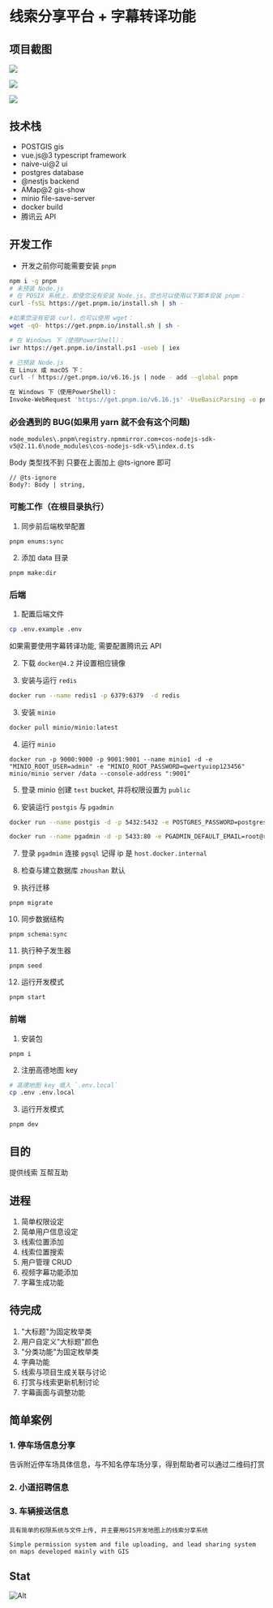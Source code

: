 # 线索分享平台 + 字幕转译功能

## 项目截图

![](./assets/transfy-video-edit.png)

![](./assets/share-clue.png)

![](./assets/add-video.png)

## 技术栈

- POSTGIS gis
- vue.js@3 typescript framework
- naive-ui@2 ui
- postgres database
- @nestjs backend
- AMap@2 gis-show
- minio file-save-server
- docker build
- 腾讯云 API

## 开发工作

- 开发之前你可能需要安装 `pnpm`

```bash
npm i -g pnpm
# 未预装 Node.js
# 在 POSIX 系统上，即使您没有安装 Node.js，您也可以使用以下脚本安装 pnpm：
curl -fsSL https://get.pnpm.io/install.sh | sh -

#如果您没有安装 curl，也可以使用 wget：
wget -qO- https://get.pnpm.io/install.sh | sh -

# 在 Windows 下（使用PowerShell）：
iwr https://get.pnpm.io/install.ps1 -useb | iex

# 已预装 Node.js
在 Linux 或 macOS 下：
curl -f https://get.pnpm.io/v6.16.js | node - add --global pnpm

在 Windows 下（使用PowerShell）：
Invoke-WebRequest 'https://get.pnpm.io/v6.16.js' -UseBasicParsing -o pnpm.js; node pnpm.js add --global pnpm; Remove-Item pnpm.js
```

### 必会遇到的 BUG(如果用 yarn 就不会有这个问题)

```
node_modules\.pnpm\registry.npmmirror.com+cos-nodejs-sdk-v5@2.11.6\node_modules\cos-nodejs-sdk-v5\index.d.ts
```

Body 类型找不到
只要在上面加上 @ts-ignore 即可

```
// @ts-ignore
Body?: Body | string,
```

### 可能工作（在根目录执行）

1. 同步前后端枚举配置

```
pnpm enums:sync
```

2. 添加 data 目录

```
pnpm make:dir
```

### 后端

1. 配置后端文件

```bash
cp .env.example .env
```

如果需要使用字幕转译功能, 需要配置腾讯云 API

2. 下载 `docker@4.2` 并设置相应镜像

3. 安装与运行 `redis`

```bash
docker run --name redis1 -p 6379:6379  -d redis
```

3. 安装 `minio`

```bash
docker pull minio/minio:latest
```

4. 运行 `minio`

```
docker run -p 9000:9000 -p 9001:9001 --name minio1 -d -e "MINIO_ROOT_USER=admin" -e "MINIO_ROOT_PASSWORD=qwertyuiop123456" minio/minio server /data --console-address ":9001"
```

5. 登录 minio 创建 `test` bucket, 并将权限设置为 `public`

6. 安装运行 `postgis` 与 `pgadmin`

```bash
docker run --name postgis -d -p 5432:5432 -e POSTGRES_PASSWORD=postgres -d postgis/postgis

docker run --name pgadmin -d -p 5433:80 -e PGADMIN_DEFAULT_EMAIL=root@root.com -e PGADMIN_DEFAULT_PASSWORD=123456 dpage/pgadmin4
```

7. 登录 `pgadmin` 连接 `pgsql` 记得 ip 是 `host.docker.internal`

8. 检查与建立数据库 `zhoushan` 默认

9. 执行迁移

```
pnpm migrate
```

10. 同步数据结构

```
pnpm schema:sync
```

11. 执行种子发生器

```
pnpm seed
```

12. 运行开发模式

```
pnpm start
```

### 前端

1. 安装包

```
pnpm i
```

2. 注册高德地图 key

```sh
# 高德地图 key 填入 `.env.local`
cp .env .env.local
```

3. 运行开发模式

```
pnpm dev
```

## 目的

提供线索
互帮互助

## 进程

1. 简单权限设定
1. 简单用户信息设定
1. 线索位置添加
1. 线索位置搜索
1. 用户管理 CRUD
1. 视频字幕功能添加
1. 字幕生成功能

## 待完成

1. "大标题"为固定枚举类
1. 用户自定义"大标题"颜色
1. "分类功能"为固定枚举类
1. 字典功能
1. 线索与项目生成关联与讨论
1. 打赏与线索更新机制讨论
1. 字幕画面与调整功能

## 简单案例

### 1. 停车场信息分享

告诉附近停车场具体信息，与不知名停车场分享，得到帮助者可以通过二维码打赏

### 2. 小道招聘信息

### 3. 车辆接送信息

```
具有简单的权限系统与文件上传, 并主要用GIS开发地图上的线索分享系统

Simple permission system and file uploading, and lead sharing system on maps developed mainly with GIS
```

## Stat

![Alt](https://repobeats.axiom.co/api/embed/b0a245dbc5cbc41612e0c5b7be26d6893831aef6.svg "Repobeats analytics image")
